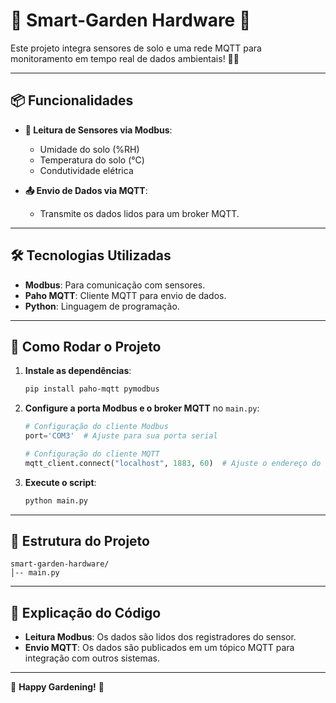 
# 🌿 Smart-Garden Hardware 🔧

Este projeto integra sensores de solo e uma rede MQTT para monitoramento em tempo real de dados ambientais! 📡🌱

---

## 📦 Funcionalidades

- **📡 Leitura de Sensores via Modbus**:
  - Umidade do solo (%RH)
  - Temperatura do solo (°C)
  - Condutividade elétrica

- **📤 Envio de Dados via MQTT**:
  - Transmite os dados lidos para um broker MQTT.

---

## 🛠️ Tecnologias Utilizadas

- **Modbus**: Para comunicação com sensores.
- **Paho MQTT**: Cliente MQTT para envio de dados.
- **Python**: Linguagem de programação.

---

## 🚀 Como Rodar o Projeto

1. **Instale as dependências**:

   ```bash
   pip install paho-mqtt pymodbus
   ```

2. **Configure a porta Modbus e o broker MQTT** no `main.py`:

   ```python
   # Configuração do cliente Modbus
   port='COM3'  # Ajuste para sua porta serial

   # Configuração do cliente MQTT
   mqtt_client.connect("localhost", 1883, 60)  # Ajuste o endereço do broker
   ```

3. **Execute o script**:

   ```bash
   python main.py
   ```

---

## 📝 Estrutura do Projeto

```
smart-garden-hardware/
│-- main.py
```

---

## 📝 Explicação do Código

- **Leitura Modbus**: Os dados são lidos dos registradores do sensor.
- **Envio MQTT**: Os dados são publicados em um tópico MQTT para integração com outros sistemas.

---

🌱 **Happy Gardening!** 🌿
